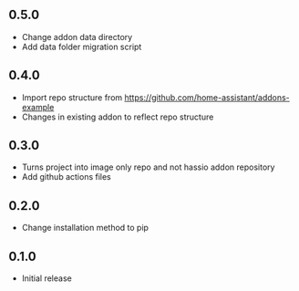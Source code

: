 <!-- https://developers.home-assistant.io/docs/add-ons/presentation#keeping-a-changelog -->

## 0.5.0

- Change addon data directory
- Add data folder migration script

## 0.4.0

- Import repo structure from https://github.com/home-assistant/addons-example
- Changes in existing addon to reflect repo structure

## 0.3.0

- Turns project into image only repo and not hassio addon repository
- Add github actions files

## 0.2.0

- Change installation method to pip

## 0.1.0

- Initial release
